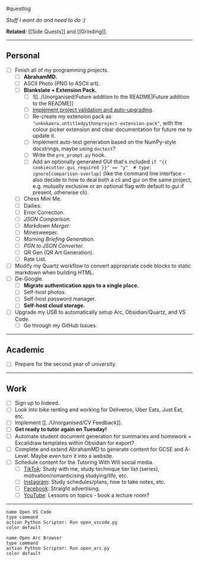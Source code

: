 #questlog 

*Stuff I want do and need to do :)*

**Related**: [[Side Quests]] and [[Grinding]].

---
## Personal

- [ ] Finish all of my programming projects.
	- [ ] **AbrahamMD.**
	- [ ] ASCII Photo (PNG to ASCII art).
	- [ ] **Blankslate + Extension Pack.**
		- [ ] ![[../Unorganised/Future addition to the README|Future addition to the README]]
		- [ ] [Implement project validation and auto-upgrading](https://cruft.github.io/cruft/).
		- [ ] Re-create my extension pack as `"unkokaeru.untitledpythonproject-extension-pack"`, with the colour picker extension and clear documentation for future me to update it.
		- [ ] Implement auto-test generation based on the NumPy-style docstrings, maybe using `doctest`?
		- [ ] Write the `pre_prompt.py` hook.
		- [ ] Add an optionally generated GUI that's included `if "{{ cookiecutter.gui_required }}" == "y"  # type: ignore[comparison-overlap]` (like the command line interface - also decide to how to deal both a cli and gui on the same project, e.g. mutually exclusive or an optional flag with default to gui if present, otherwise cli).
	- [ ] Chess Mini Me.
	- [ ] Dailies.
	- [ ] Error Correction.
	- [ ] *JSON Comparison.*
	- [ ] *Markdown Merger.*
	- [ ] Minesweeper.
	- [ ] *Morning Briefing Generation.*
	- [ ] *PGN to JSON Converter.*
	- [ ] QR Gen (QR Art Generation).
	- [ ] Rate List.
- [ ] Modify my Quartz workflow to convert appropriate code blocks to static markdown when building HTML.
- [ ] De-Google.
	- [ ] **Migrate authentication apps to a single place.**
	- [ ] Self-host photos.
	- [ ] Self-host password manager.
	- [ ] **Self-host cloud storage.**
- [ ] Upgrade my USB to automatically setup Arc, Obsidian/Quartz, and VS Code.
	- [ ] Go through my GitHub Issues.

---
## Academic

- [ ] Prepare for the second year of university.

---
## Work

- [ ] Sign up to Indeed.
- [ ] Look into bike renting and working for Deliveroo, Uber Eats, Just Eat, etc.
- [ ] Implement [[../Unorganised/CV Feedback]].
- [ ] **Get ready to tutor again on Tuesday!**
- [ ] Automate student document generation for summaries and homework + Excalidraw templates within Obsidian for export?
- [ ] Complete and extend AbrahamMD to generate content for GCSE and A-Level. Maybe even turn it into a website.
- [ ] Schedule content for the Tutoring With Will social media.
	- [ ] [TikTok](https://www.tiktok.com/@tutoringwithwill): Study with me, study technique tier list (series), motivation/romanticising studying/life, etc.
	- [ ] [Instagram](https://www.instagram.com/tutoringwithwill): Study schedules/plans, how to take notes, etc.
	- [ ] [Facebook](https://www.facebook.com/tutoringwithwill): Straight advertising.
	- [ ] [YouTube](https://www.youtube.com/@tutoringwithwill): Lessons on topics - book a lecture room?

---

```button
name Open VS Code
type command
action Python Scripter: Run open_vscode.py
color default
```

```button
name Open Arc Browser
type command
action Python Scripter: Run open_arc.py
color default
```
